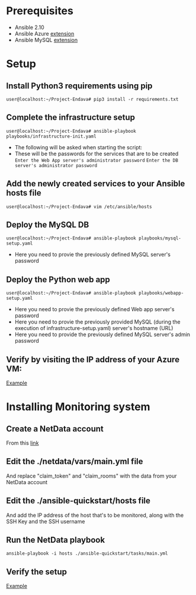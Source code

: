 # Prerequisites
- Ansible 2.10
- Ansible Azure [extension](https://galaxy.ansible.com/azure/azcollection)
- Ansible MySQL [extension](https://galaxy.ansible.com/community/mysql)
# Setup 
## Install Python3 requirements using pip
```user@localhost:~/Project-Endava# pip3 install -r requirements.txt```
## Complete the infrastructure setup
```user@localhost:~/Project-Endava# ansible-playbook playbooks/infrastructure-init.yaml```
- The following will be asked when starting the script:
- These will be the passwords for the services that are to be created 
```Enter the Web App server's administrator password```
```Enter the DB server's administrator password```
## Add the newly created services to your Ansible hosts file
```user@localhost:~/Project-Endava# vim /etc/ansible/hosts```
## Deploy the MySQL DB 
```user@localhost:~/Project-Endava# ansible-playbook playbooks/mysql-setup.yaml```
- Here you need to provie the previously defined MySQL server's password
## Deploy the Python web app
```user@localhost:~/Project-Endava# ansible-playbook playbooks/webapp-setup.yaml```
- Here you need to provie the previously defined Web app server's password
- Here you need to provie the previously provided MySQL (during the execution of infrastructure-setup.yaml) server's hostname (URL)
- Here you need to provide the previously defined MySQL server's admin password
## Verify by visiting the IP address of your Azure VM:
[Example](https://imgur.com/a/mWlR40w)
# Installing Monitoring system
## Create a NetData account
From this [link](https://www.netdata.cloud/)
## Edit the ./netdata/vars/main.yml file
And replace "claim_token" and "claim_rooms" with the data from your NetData account
## Edit the ./ansible-quickstart/hosts file
And add the IP address of the host that's to be monitored, along with the SSH Key and the SSH username
## Run the NetData playbook
```ansible-playbook -i hosts ./ansible-quickstart/tasks/main.yml```
## Verify the setup
[Example](https://imgur.com/a/RuEDwGR)
